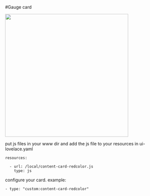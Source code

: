 #Gauge card

<img src="https://github.com/dimagoltsman/ha-custom-lovelace-cards/blob/master/redcolor/screenshot.png?raw=true" height="400">


put js files in your www dir and add the js file to your resources in ui-lovelace.yaml
```
resources:

  - url: /local/content-card-redcolor.js
    type: js
```

configure your card. example:

```
- type: "custom:content-card-redcolor"
     
```
